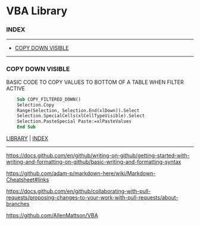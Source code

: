 
VBA Library
=====================

### INDEX
--------
 * [COPY DOWN VISIBLE](#COPY-DOWN-VISIBLE)


-------------------------

### COPY DOWN VISIBLE
BASIC CODE TO COPY VALUES TO BOTTOM OF A TABLE WHEN FILTER ACTIVE

```vb
    Sub COPY_FILTERED_DOWN()
    Selection.Copy
    Range(Selection, Selection.End(xlDown)).Select
    Selection.SpecialCells(xlCellTypeVisible).Select
    Selection.PasteSpecial Paste:=xlPasteValues
    End Sub
```
[LIBRARY](https://github.com/ScottypNZ/CODE-LIBRARY)   |   [INDEX](#INDEX)

-------------------------

https://docs.github.com/en/github/writing-on-github/getting-started-with-writing-and-formatting-on-github/basic-writing-and-formatting-syntax

https://github.com/adam-p/markdown-here/wiki/Markdown-Cheatsheet#links

https://docs.github.com/en/github/collaborating-with-pull-requests/proposing-changes-to-your-work-with-pull-requests/about-branches

https://github.com/AllenMattson/VBA

